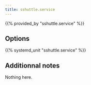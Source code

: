 ```yaml
---
title: sshuttle.service
---
```


{{% provided_by "sshuttle.service" %}}

## Options

{{% systemd_unit "sshuttle.service" %}}

## Additionnal notes

Nothing here.